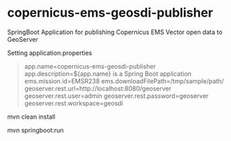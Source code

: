 # copernicus-ems-geosdi-publisher
SpringBoot Application for publishing Copernicus EMS Vector open data to GeoServer

Setting application.properties

>app.name=copernicus-ems-geosdi-publisher
>app.description=${app.name} is a Spring Boot application
>ems.mission.id=EMSR238
>ems.downloadFilePath=/tmp/sample/path/
>geoserver.rest.url=http://localhost:8080/geoserver
>geoserver.rest.user=admin
>geoserver.rest.password=geoserver
>geoserver.rest.workspace=geosdi

mvn clean install

mvn springboot:run


